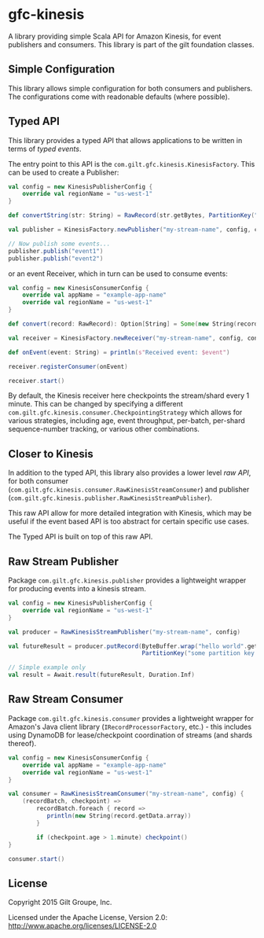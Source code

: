 gfc-kinesis
===========

A library providing simple Scala API for Amazon Kinesis, for event publishers and consumers. This library is part of the gilt foundation classes.

## Simple Configuration

This library allows simple configuration for both consumers and publishers. The configurations come with readonable defaults (where possible).

## Typed API

This library provides a typed API that allows applications to be written in terms of _typed events_.

The entry point to this API is the `com.gilt.gfc.kinesis.KinesisFactory`. This can be used to create a Publisher:

```scala
val config = new KinesisPublisherConfig {
    override val regionName = "us-west-1"
}

def convertString(str: String) = RawRecord(str.getBytes, PartitionKey("sensible-partition-key"))

val publisher = KinesisFactory.newPublisher("my-stream-name", config, convertString)

// Now publish some events...
publisher.publish("event1")
publisher.publish("event2")
```

or an event Receiver, which in turn can be used to consume events:

```scala
val config = new KinesisConsumerConfig {
    override val appName = "example-app-name"
    override val regionName = "us-west-1"
}

def convert(record: RawRecord): Option[String] = Some(new String(record.data))

val receiver = KinesisFactory.newReceiver("my-stream-name", config, convert)

def onEvent(event: String) = println(s"Received event: $event")

receiver.registerConsumer(onEvent)

receiver.start()
```

By default, the Kinesis receiver here checkpoints the stream/shard every 1 minute. This can be changed by specifying a different `com.gilt.gfc.kinesis.consumer.CheckpointingStrategy` which allows for various strategies, including age, event throughput, per-batch, per-shard sequence-number tracking, or various other combinations.

## Closer to Kinesis

In addition to the typed API, this library also provides a lower level _raw API_, for both consumer (`com.gilt.gfc.kinesis.consumer.RawKinesisStreamConsumer`) and publisher (`com.gilt.gfc.kinesis.publisher.RawKinesisStreamPublisher`).

This raw API allow for more detailed integration with Kinesis, which may be useful if the event based API is too abstract for certain specific use cases.

The Typed API is built on top of this raw API.


## Raw Stream Publisher

Package `com.gilt.gfc.kinesis.publisher` provides a lightweight wrapper for producing events into a kinesis stream.

```scala
val config = new KinesisPublisherConfig {
    override val regionName = "us-west-1"
}

val producer = RawKinesisStreamPublisher("my-stream-name", config)

val futureResult = producer.putRecord(ByteBuffer.wrap("hello world".getBytes), )
                                      PartitionKey("some partition key value"))

// Simple example only
val result = Await.result(futureResult, Duration.Inf)
```

## Raw Stream Consumer

Package `com.gilt.gfc.kinesis.consumer` provides a lightweight wrapper for Amazon's Java client library (`IRecordProcessorFactory`, etc.) - this includes using DynamoDB for lease/checkpoint coordination of streams (and shards thereof).

```scala
val config = new KinesisConsumerConfig {
    override val appName = "example-app-name"
    override val regionName = "us-west-1"
}

val consumer = RawKinesisStreamConsumer("my-stream-name", config) {
    (recordBatch, checkpoint) =>
        recordBatch.foreach { record =>
           println(new String(record.getData.array))
        }

        if (checkpoint.age > 1.minute) checkpoint()
}

consumer.start()
```

## License

Copyright 2015 Gilt Groupe, Inc.

Licensed under the Apache License, Version 2.0: http://www.apache.org/licenses/LICENSE-2.0
